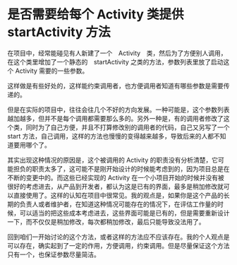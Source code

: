 # 是否需要给每个 Activity 类提供 startActivity 方法

在项目中，经常能碰见有人新建了一个　Activity　类，然后为了方便别人调用，在这个类里增加了一个静态的　startActivity 之类的方法，参数列表里放了启动这个 Activity 需要的一些参数。

这样做是有些好处的，这样能约束调用者，也方便调用者知道有哪些参数是需要传递的。

但是在实际的项目中，往往会往几个不好的方向发展。一种可能是，这个参数列表越加越多，但并不是每个调用都需要那么多的。另外一种是，有的调用者修改了这个类，同时为了自己方便，并且不打算修改别的调用者的代码，自己又另写了一个 start 方法，自己调用，这样的方法也慢慢的变得越来越多，导致后来的人都不知道要用哪个了。

其实出现这种情况的原因是，这个被调用的 Activity 的职责没有分析清楚，它可能担负的职责太多了，这可能不是刚开始设计的时候能考虑到的，因为项目总是在不断的变更中的。而这些已经实现的 Activity 在一个小项目开始的时候并没有被很好的考虑进去，从产品到开发者，都认为这是已有的界面，最多是稍加修改就可以直接使用了。这样的认知在项目中很常见。我的观点是，如果你是这个产品的长期的负责人或者维护者，在知道这种情况可能存在的情况下，在评估工作量的时候，可以适当的把这些成本考虑进去，这些界面可能是已有的，但是需要重新设计一下，而不仅仅是稍加修改，每次都稍加修改，最后只能导致没法用了。

回到咱们一开始讨论的这个方法，或者这样的方法应不应该存在。我的个人观点是可以存在，确实起到了一定的作用，方便调用，约束调用。但是尽量保证这个方法只有一个，也保证参数尽量简洁。